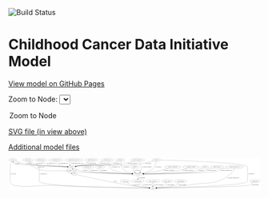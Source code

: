 <link rel='stylesheet' href="assets/style.css">
<link rel='stylesheet' href="https://unpkg.com/leaflet@1.5.1/dist/leaflet.css" integrity="sha512-xwE/Az9zrjBIphAcBb3F6JVqxf46+CDLwfLMHloNu6KEQCAWi6HcDUbeOfBIptF7tcCzusKFjFw2yuvEpDL9wQ==" crossorigin="">
<script type="text/javascript" src="https://code.jquery.com/jquery-3.2.1.min.js"></script>
<script type="text/javascript"  src="https://unpkg.com/leaflet@1.5.1/dist/leaflet.js"></script>
<script type="text/javascript" src="assets/actions.js"></script>

![Build Status](https://github.com/CBIIT/ccdi-model/actions/workflows/model-test-and-deploy.yml/badge.svg)

# Childhood Cancer Data Initiative Model

[View model on GitHub Pages](https://cbiit.github.io/ccdi-model/)



Zoom to Node: <select id="node_select">
  <option value="">Zoom to Node</option>
</select>
<div id="model"></div>

<p>
<a href="./model-desc/ccdi-model.svg">SVG file (in view above)</a>
<p>
<a href="./model-desc">Additional model files</a>
<div id='graph' style='display:off;'>
<svg width="3099pt" height="392pt"
 viewBox="0.00 0.00 3099.44 392.00" xmlns="http://www.w3.org/2000/svg" xmlns:xlink="http://www.w3.org/1999/xlink">
<g id="graph0" class="graph" transform="scale(1 1) rotate(0) translate(4 388)">
<title>Perl</title>
<polygon fill="#ffffff" stroke="transparent" points="-4,4 -4,-388 3095.44,-388 3095.44,4 -4,4"/>
<!-- treatment -->
<g id="node1" class="node">
<title>treatment</title>
<ellipse fill="none" stroke="#000000" cx="1122.3956" cy="-279" rx="57.6901" ry="18"/>
<text text-anchor="middle" x="1122.3956" y="-275.3" font-family="Times,serif" font-size="14.00" fill="#000000">treatment</text>
</g>
<!-- participant -->
<g id="node10" class="node">
<title>participant</title>
<ellipse fill="none" stroke="#000000" cx="1588.3956" cy="-192" rx="62.2891" ry="18"/>
<text text-anchor="middle" x="1588.3956" y="-188.3" font-family="Times,serif" font-size="14.00" fill="#000000">participant</text>
</g>
<!-- treatment&#45;&gt;participant -->
<g id="edge11" class="edge">
<title>treatment&#45;&gt;participant</title>
<path fill="none" stroke="#000000" d="M1116.3291,-260.7324C1113.9678,-249.869 1113.4537,-236.5777 1121.3956,-228 1134.5908,-213.7485 1388.2522,-200.7159 1516.0664,-195.0221"/>
<polygon fill="#000000" stroke="#000000" points="1516.3307,-198.5139 1526.1664,-194.5757 1516.0216,-191.5207 1516.3307,-198.5139"/>
<text text-anchor="middle" x="1168.3956" y="-231.8" font-family="Times,serif" font-size="14.00" fill="#000000">of_treatment</text>
</g>
<!-- diagnosis -->
<g id="node2" class="node">
<title>diagnosis</title>
<ellipse fill="none" stroke="#000000" cx="1373.3956" cy="-366" rx="54.6905" ry="18"/>
<text text-anchor="middle" x="1373.3956" y="-362.3" font-family="Times,serif" font-size="14.00" fill="#000000">diagnosis</text>
</g>
<!-- diagnosis&#45;&gt;participant -->
<g id="edge39" class="edge">
<title>diagnosis&#45;&gt;participant</title>
<path fill="none" stroke="#000000" d="M1375.7948,-347.9389C1379.653,-321.4211 1387.9769,-273.7148 1399.3956,-261 1430.3368,-226.5467 1479.916,-209.2731 1520.5323,-200.6254"/>
<polygon fill="#000000" stroke="#000000" points="1521.2605,-204.0492 1530.3808,-198.6575 1519.8888,-197.1849 1521.2605,-204.0492"/>
<text text-anchor="middle" x="1443.8956" y="-275.3" font-family="Times,serif" font-size="14.00" fill="#000000">of_diagnosis</text>
</g>
<!-- sample -->
<g id="node22" class="node">
<title>sample</title>
<ellipse fill="none" stroke="#000000" cx="776.3956" cy="-279" rx="44.393" ry="18"/>
<text text-anchor="middle" x="776.3956" y="-275.3" font-family="Times,serif" font-size="14.00" fill="#000000">sample</text>
</g>
<!-- diagnosis&#45;&gt;sample -->
<g id="edge38" class="edge">
<title>diagnosis&#45;&gt;sample</title>
<path fill="none" stroke="#000000" d="M1339.18,-351.9174C1304.0405,-337.5612 1253.1418,-317.1026 1243.3956,-315 1090.2695,-281.966 1047.2114,-313.1339 891.3956,-297 870.2559,-294.8111 847.0769,-291.3828 827.1019,-288.1029"/>
<polygon fill="#000000" stroke="#000000" points="827.4165,-284.607 816.976,-286.4086 826.2613,-291.511 827.4165,-284.607"/>
<text text-anchor="middle" x="1325.8956" y="-318.8" font-family="Times,serif" font-size="14.00" fill="#000000">of_diagnosis</text>
</g>
<!-- sequencing_file -->
<g id="node3" class="node">
<title>sequencing_file</title>
<ellipse fill="none" stroke="#000000" cx="1019.3956" cy="-366" rx="83.3857" ry="18"/>
<text text-anchor="middle" x="1019.3956" y="-362.3" font-family="Times,serif" font-size="14.00" fill="#000000">sequencing_file</text>
</g>
<!-- sequencing_file&#45;&gt;sample -->
<g id="edge3" class="edge">
<title>sequencing_file&#45;&gt;sample</title>
<path fill="none" stroke="#000000" d="M987.052,-349.3334C975.9519,-343.4262 963.5249,-336.603 952.3956,-330 941.8998,-323.7729 940.6148,-319.803 929.3956,-315 897.1663,-301.2025 858.7509,-292.1867 828.476,-286.6283"/>
<polygon fill="#000000" stroke="#000000" points="828.998,-283.1664 818.5417,-284.8739 827.7806,-290.0597 828.998,-283.1664"/>
<text text-anchor="middle" x="1018.8956" y="-318.8" font-family="Times,serif" font-size="14.00" fill="#000000">of_sequencing_file</text>
</g>
<!-- genetic_analysis -->
<g id="node4" class="node">
<title>genetic_analysis</title>
<ellipse fill="none" stroke="#000000" cx="1586.3956" cy="-366" rx="87.9851" ry="18"/>
<text text-anchor="middle" x="1586.3956" y="-362.3" font-family="Times,serif" font-size="14.00" fill="#000000">genetic_analysis</text>
</g>
<!-- genetic_analysis&#45;&gt;participant -->
<g id="edge15" class="edge">
<title>genetic_analysis&#45;&gt;participant</title>
<path fill="none" stroke="#000000" d="M1598.9902,-348.0958C1616.171,-321.3097 1642.9252,-269.5137 1625.3956,-228 1623.6219,-223.7995 1621.0919,-219.8467 1618.1763,-216.2092"/>
<polygon fill="#000000" stroke="#000000" points="1620.6735,-213.7543 1611.3213,-208.7756 1615.5275,-218.4997 1620.6735,-213.7543"/>
<text text-anchor="middle" x="1700.3956" y="-275.3" font-family="Times,serif" font-size="14.00" fill="#000000">of_genetic_analysis</text>
</g>
<!-- genetic_analysis&#45;&gt;sample -->
<g id="edge14" class="edge">
<title>genetic_analysis&#45;&gt;sample</title>
<path fill="none" stroke="#000000" d="M1536.814,-351.1091C1494.1862,-339.0239 1430.837,-322.762 1374.3956,-315 1161.5829,-285.7335 1105.2169,-317.6454 891.3956,-297 870.0582,-294.9398 846.6583,-291.4963 826.5688,-288.1697"/>
<polygon fill="#000000" stroke="#000000" points="827.1393,-284.7166 816.6958,-286.5009 825.9726,-291.6187 827.1393,-284.7166"/>
<text text-anchor="middle" x="1520.3956" y="-318.8" font-family="Times,serif" font-size="14.00" fill="#000000">of_genetic_analysis</text>
</g>
<!-- cell_line -->
<g id="node5" class="node">
<title>cell_line</title>
<ellipse fill="none" stroke="#000000" cx="49.3956" cy="-366" rx="49.2915" ry="18"/>
<text text-anchor="middle" x="49.3956" y="-362.3" font-family="Times,serif" font-size="14.00" fill="#000000">cell_line</text>
</g>
<!-- cell_line&#45;&gt;sample -->
<g id="edge23" class="edge">
<title>cell_line&#45;&gt;sample</title>
<path fill="none" stroke="#000000" d="M82.6651,-352.5748C114.2118,-340.4936 163.2198,-323.3908 207.3956,-315 304.9562,-296.4692 599.1391,-284.871 721.7856,-280.7221"/>
<polygon fill="#000000" stroke="#000000" points="722.1858,-284.2108 732.0632,-280.3783 721.9517,-277.2147 722.1858,-284.2108"/>
<text text-anchor="middle" x="247.8956" y="-318.8" font-family="Times,serif" font-size="14.00" fill="#000000">of_cell_line</text>
</g>
<!-- study -->
<g id="node27" class="node">
<title>study</title>
<ellipse fill="none" stroke="#000000" cx="1772.3956" cy="-18" rx="36.2938" ry="18"/>
<text text-anchor="middle" x="1772.3956" y="-14.3" font-family="Times,serif" font-size="14.00" fill="#000000">study</text>
</g>
<!-- cell_line&#45;&gt;study -->
<g id="edge24" class="edge">
<title>cell_line&#45;&gt;study</title>
<path fill="none" stroke="#000000" d="M38.4071,-348.4091C28.8074,-331.3379 16.3956,-304.3621 16.3956,-279 16.3956,-279 16.3956,-279 16.3956,-105 16.3956,6.9087 405.7237,-61.2759 517.3956,-54 759.2625,-38.2414 1528.0394,-22.6937 1725.7012,-18.8835"/>
<polygon fill="#000000" stroke="#000000" points="1725.8256,-22.3818 1735.7565,-18.6903 1725.6911,-15.3831 1725.8256,-22.3818"/>
<text text-anchor="middle" x="56.8956" y="-188.3" font-family="Times,serif" font-size="14.00" fill="#000000">of_cell_line</text>
</g>
<!-- generic_file -->
<g id="node6" class="node">
<title>generic_file</title>
<ellipse fill="none" stroke="#000000" cx="235.3956" cy="-366" rx="65.7887" ry="18"/>
<text text-anchor="middle" x="235.3956" y="-362.3" font-family="Times,serif" font-size="14.00" fill="#000000">generic_file</text>
</g>
<!-- generic_file&#45;&gt;participant -->
<g id="edge35" class="edge">
<title>generic_file&#45;&gt;participant</title>
<path fill="none" stroke="#000000" d="M239.1328,-347.7933C242.3647,-336.6696 248.188,-323.0748 258.3956,-315 417.8142,-188.8919 505.4973,-251.5496 707.3956,-228 863.167,-209.8307 1333.9621,-197.6842 1515.7147,-193.5588"/>
<polygon fill="#000000" stroke="#000000" points="1516.0499,-197.0523 1525.9684,-193.3277 1515.892,-190.054 1516.0499,-197.0523"/>
<text text-anchor="middle" x="395.3956" y="-275.3" font-family="Times,serif" font-size="14.00" fill="#000000">of_generic_file</text>
</g>
<!-- generic_file&#45;&gt;sample -->
<g id="edge36" class="edge">
<title>generic_file&#45;&gt;sample</title>
<path fill="none" stroke="#000000" d="M258.8236,-349.1198C276.4843,-337.3579 301.792,-322.485 326.3956,-315 398.8875,-292.9463 618.5937,-283.6696 721.7731,-280.4502"/>
<polygon fill="#000000" stroke="#000000" points="722.0918,-283.9422 731.9807,-280.1397 721.8789,-276.9455 722.0918,-283.9422"/>
<text text-anchor="middle" x="379.3956" y="-318.8" font-family="Times,serif" font-size="14.00" fill="#000000">of_generic_file</text>
</g>
<!-- generic_file&#45;&gt;study -->
<g id="edge34" class="edge">
<title>generic_file&#45;&gt;study</title>
<path fill="none" stroke="#000000" d="M249.8246,-347.9215C259.5928,-336.849 273.4117,-323.263 288.3956,-315 317.6574,-298.8634 337.9795,-320.8396 361.3956,-297 381.0392,-277.0011 375.3956,-263.5326 375.3956,-235.5 375.3956,-235.5 375.3956,-235.5 375.3956,-105 375.3956,-35.7854 1482.1784,-20.8587 1725.4756,-18.4135"/>
<polygon fill="#000000" stroke="#000000" points="1725.7822,-21.9108 1735.7473,-18.3126 1725.7134,-14.9111 1725.7822,-21.9108"/>
<text text-anchor="middle" x="428.3956" y="-188.3" font-family="Times,serif" font-size="14.00" fill="#000000">of_generic_file</text>
</g>
<!-- pathology_file -->
<g id="node7" class="node">
<title>pathology_file</title>
<ellipse fill="none" stroke="#000000" cx="395.3956" cy="-366" rx="76.0865" ry="18"/>
<text text-anchor="middle" x="395.3956" y="-362.3" font-family="Times,serif" font-size="14.00" fill="#000000">pathology_file</text>
</g>
<!-- pathology_file&#45;&gt;sample -->
<g id="edge30" class="edge">
<title>pathology_file&#45;&gt;sample</title>
<path fill="none" stroke="#000000" d="M412.7355,-348.2757C425.149,-336.7529 442.8814,-322.5205 461.3956,-315 507.3949,-296.3151 644.9886,-286.0872 722.2429,-281.6758"/>
<polygon fill="#000000" stroke="#000000" points="722.4804,-285.1681 732.2699,-281.1166 722.0905,-278.179 722.4804,-285.1681"/>
<text text-anchor="middle" x="522.3956" y="-318.8" font-family="Times,serif" font-size="14.00" fill="#000000">of_pathology_file</text>
</g>
<!-- pdx -->
<g id="node8" class="node">
<title>pdx</title>
<ellipse fill="none" stroke="#000000" cx="808.3956" cy="-192" rx="27.8951" ry="18"/>
<text text-anchor="middle" x="808.3956" y="-188.3" font-family="Times,serif" font-size="14.00" fill="#000000">pdx</text>
</g>
<!-- pdx&#45;&gt;sample -->
<g id="edge18" class="edge">
<title>pdx&#45;&gt;sample</title>
<path fill="none" stroke="#000000" d="M801.8832,-209.7057C797.461,-221.7284 791.5253,-237.8663 786.4946,-251.5434"/>
<polygon fill="#000000" stroke="#000000" points="783.1933,-250.38 783.026,-260.9735 789.763,-252.7965 783.1933,-250.38"/>
<text text-anchor="middle" x="818.3956" y="-231.8" font-family="Times,serif" font-size="14.00" fill="#000000">of_pdx</text>
</g>
<!-- pdx&#45;&gt;study -->
<g id="edge19" class="edge">
<title>pdx&#45;&gt;study</title>
<path fill="none" stroke="#000000" d="M834.895,-185.7123C925.0714,-164.5008 1228.5301,-94.6386 1482.3956,-54 1568.2278,-40.26 1669.0701,-28.7861 1726.383,-22.6997"/>
<polygon fill="#000000" stroke="#000000" points="1726.9866,-26.1555 1736.5646,-21.6266 1726.2528,-19.1941 1726.9866,-26.1555"/>
<text text-anchor="middle" x="1309.3956" y="-101.3" font-family="Times,serif" font-size="14.00" fill="#000000">of_pdx</text>
</g>
<!-- study_arm -->
<g id="node9" class="node">
<title>study_arm</title>
<ellipse fill="none" stroke="#000000" cx="1431.3956" cy="-105" rx="59.5901" ry="18"/>
<text text-anchor="middle" x="1431.3956" y="-101.3" font-family="Times,serif" font-size="14.00" fill="#000000">study_arm</text>
</g>
<!-- study_arm&#45;&gt;study -->
<g id="edge13" class="edge">
<title>study_arm&#45;&gt;study</title>
<path fill="none" stroke="#000000" d="M1454.764,-88.3135C1472.0624,-76.8057 1496.6497,-62.1635 1520.3956,-54 1557.4342,-41.2667 1663.9861,-28.9082 1726.0385,-22.5096"/>
<polygon fill="#000000" stroke="#000000" points="1726.7454,-25.9557 1736.3391,-21.46 1726.0358,-18.9918 1726.7454,-25.9557"/>
<text text-anchor="middle" x="1568.8956" y="-57.8" font-family="Times,serif" font-size="14.00" fill="#000000">of_study_arm</text>
</g>
<!-- consent_group -->
<g id="node12" class="node">
<title>consent_group</title>
<ellipse fill="none" stroke="#000000" cx="1588.3956" cy="-105" rx="79.0865" ry="18"/>
<text text-anchor="middle" x="1588.3956" y="-101.3" font-family="Times,serif" font-size="14.00" fill="#000000">consent_group</text>
</g>
<!-- participant&#45;&gt;consent_group -->
<g id="edge1" class="edge">
<title>participant&#45;&gt;consent_group</title>
<path fill="none" stroke="#000000" d="M1588.3956,-173.9735C1588.3956,-162.1918 1588.3956,-146.5607 1588.3956,-133.1581"/>
<polygon fill="#000000" stroke="#000000" points="1591.8957,-133.0033 1588.3956,-123.0034 1584.8957,-133.0034 1591.8957,-133.0033"/>
<text text-anchor="middle" x="1638.8956" y="-144.8" font-family="Times,serif" font-size="14.00" fill="#000000">of_participant</text>
</g>
<!-- exposure -->
<g id="node11" class="node">
<title>exposure</title>
<ellipse fill="none" stroke="#000000" cx="1550.3956" cy="-279" rx="53.0913" ry="18"/>
<text text-anchor="middle" x="1550.3956" y="-275.3" font-family="Times,serif" font-size="14.00" fill="#000000">exposure</text>
</g>
<!-- exposure&#45;&gt;participant -->
<g id="edge2" class="edge">
<title>exposure&#45;&gt;participant</title>
<path fill="none" stroke="#000000" d="M1540.4146,-261.2718C1536.0876,-251.1125 1533.0876,-238.3625 1538.3956,-228 1541.0823,-222.755 1544.9283,-218.1002 1549.3103,-214.0245"/>
<polygon fill="#000000" stroke="#000000" points="1551.5273,-216.7328 1557.0807,-207.7101 1547.1127,-211.3003 1551.5273,-216.7328"/>
<text text-anchor="middle" x="1581.8956" y="-231.8" font-family="Times,serif" font-size="14.00" fill="#000000">of_exposure</text>
</g>
<!-- consent_group&#45;&gt;study -->
<g id="edge8" class="edge">
<title>consent_group&#45;&gt;study</title>
<path fill="none" stroke="#000000" d="M1602.8999,-87.056C1612.6981,-76.0371 1626.5222,-62.4603 1641.3956,-54 1667.8202,-38.9691 1700.8436,-29.948 1727.1228,-24.6953"/>
<polygon fill="#000000" stroke="#000000" points="1728.0208,-28.0878 1737.2002,-22.7975 1726.7252,-21.2087 1728.0208,-28.0878"/>
<text text-anchor="middle" x="1704.8956" y="-57.8" font-family="Times,serif" font-size="14.00" fill="#000000">of_consent_group</text>
</g>
<!-- study_personnel -->
<g id="node13" class="node">
<title>study_personnel</title>
<ellipse fill="none" stroke="#000000" cx="1772.3956" cy="-105" rx="87.1846" ry="18"/>
<text text-anchor="middle" x="1772.3956" y="-101.3" font-family="Times,serif" font-size="14.00" fill="#000000">study_personnel</text>
</g>
<!-- study_personnel&#45;&gt;study -->
<g id="edge25" class="edge">
<title>study_personnel&#45;&gt;study</title>
<path fill="none" stroke="#000000" d="M1772.3956,-86.9735C1772.3956,-75.1918 1772.3956,-59.5607 1772.3956,-46.1581"/>
<polygon fill="#000000" stroke="#000000" points="1775.8957,-46.0033 1772.3956,-36.0034 1768.8957,-46.0034 1775.8957,-46.0033"/>
<text text-anchor="middle" x="1841.8956" y="-57.8" font-family="Times,serif" font-size="14.00" fill="#000000">of_study_personnel</text>
</g>
<!-- family_relationship -->
<g id="node14" class="node">
<title>family_relationship</title>
<ellipse fill="none" stroke="#000000" cx="2018.3956" cy="-279" rx="100.1823" ry="18"/>
<text text-anchor="middle" x="2018.3956" y="-275.3" font-family="Times,serif" font-size="14.00" fill="#000000">family_relationship</text>
</g>
<!-- family_relationship&#45;&gt;participant -->
<g id="edge29" class="edge">
<title>family_relationship&#45;&gt;participant</title>
<path fill="none" stroke="#000000" d="M1967.0416,-263.4204C1929.2475,-252.3773 1876.47,-237.8331 1829.3956,-228 1771.5977,-215.927 1705.1865,-206.3176 1656.7342,-200.0741"/>
<polygon fill="#000000" stroke="#000000" points="1657.0393,-196.5848 1646.6772,-198.7932 1656.1548,-203.5287 1657.0393,-196.5848"/>
<text text-anchor="middle" x="1970.8956" y="-231.8" font-family="Times,serif" font-size="14.00" fill="#000000">of_family_relationship</text>
</g>
<!-- treatment_response -->
<g id="node15" class="node">
<title>treatment_response</title>
<ellipse fill="none" stroke="#000000" cx="2241.3956" cy="-279" rx="104.7816" ry="18"/>
<text text-anchor="middle" x="2241.3956" y="-275.3" font-family="Times,serif" font-size="14.00" fill="#000000">treatment_response</text>
</g>
<!-- treatment_response&#45;&gt;participant -->
<g id="edge22" class="edge">
<title>treatment_response&#45;&gt;participant</title>
<path fill="none" stroke="#000000" d="M2192.7517,-263.0098C2155.3406,-251.3801 2102.1407,-236.2782 2054.3956,-228 1916.647,-204.1168 1753.2386,-196.0749 1661.1019,-193.3694"/>
<polygon fill="#000000" stroke="#000000" points="1661.1399,-189.8691 1651.0456,-193.087 1660.9434,-196.8664 1661.1399,-189.8691"/>
<text text-anchor="middle" x="2204.3956" y="-231.8" font-family="Times,serif" font-size="14.00" fill="#000000">of_treatment_response</text>
</g>
<!-- survival -->
<g id="node16" class="node">
<title>survival</title>
<ellipse fill="none" stroke="#000000" cx="2412.3956" cy="-279" rx="48.1917" ry="18"/>
<text text-anchor="middle" x="2412.3956" y="-275.3" font-family="Times,serif" font-size="14.00" fill="#000000">survival</text>
</g>
<!-- survival&#45;&gt;participant -->
<g id="edge17" class="edge">
<title>survival&#45;&gt;participant</title>
<path fill="none" stroke="#000000" d="M2380.6797,-265.3109C2346.4132,-250.5697 2296.0483,-229.065 2291.3956,-228 2173.2699,-200.9604 1816.2722,-194.2102 1661.3922,-192.5411"/>
<polygon fill="#000000" stroke="#000000" points="1661.0774,-189.0378 1651.0417,-192.4339 1661.0049,-196.0374 1661.0774,-189.0378"/>
<text text-anchor="middle" x="2365.8956" y="-231.8" font-family="Times,serif" font-size="14.00" fill="#000000">of_survival</text>
</g>
<!-- cytogenomic_file -->
<g id="node17" class="node">
<title>cytogenomic_file</title>
<ellipse fill="none" stroke="#000000" cx="579.3956" cy="-366" rx="89.8845" ry="18"/>
<text text-anchor="middle" x="579.3956" y="-362.3" font-family="Times,serif" font-size="14.00" fill="#000000">cytogenomic_file</text>
</g>
<!-- cytogenomic_file&#45;&gt;sample -->
<g id="edge20" class="edge">
<title>cytogenomic_file&#45;&gt;sample</title>
<path fill="none" stroke="#000000" d="M581.2902,-347.9118C583.4086,-336.8354 587.895,-323.2488 597.3956,-315 615.8654,-298.9639 677.1188,-289.1792 722.8597,-283.9365"/>
<polygon fill="#000000" stroke="#000000" points="723.3904,-287.3992 732.9465,-282.8241 722.6231,-280.4414 723.3904,-287.3992"/>
<text text-anchor="middle" x="668.8956" y="-318.8" font-family="Times,serif" font-size="14.00" fill="#000000">of_cytogenomic_file</text>
</g>
<!-- medical_history -->
<g id="node18" class="node">
<title>medical_history</title>
<ellipse fill="none" stroke="#000000" cx="2563.3956" cy="-279" rx="85.2851" ry="18"/>
<text text-anchor="middle" x="2563.3956" y="-275.3" font-family="Times,serif" font-size="14.00" fill="#000000">medical_history</text>
</g>
<!-- medical_history&#45;&gt;participant -->
<g id="edge7" class="edge">
<title>medical_history&#45;&gt;participant</title>
<path fill="none" stroke="#000000" d="M2501.4221,-266.5031C2478.5521,-260.7911 2452.7726,-253.0231 2430.3956,-243 2419.2578,-238.0112 2419.0145,-231.7336 2407.3956,-228 2337.5013,-205.5404 1848.2579,-195.8991 1661.0353,-193.0033"/>
<polygon fill="#000000" stroke="#000000" points="1661.0648,-189.5035 1651.0125,-192.8503 1660.9579,-196.5027 1661.0648,-189.5035"/>
<text text-anchor="middle" x="2498.3956" y="-231.8" font-family="Times,serif" font-size="14.00" fill="#000000">of_medical_history</text>
</g>
<!-- study_admin -->
<g id="node19" class="node">
<title>study_admin</title>
<ellipse fill="none" stroke="#000000" cx="1947.3956" cy="-105" rx="70.3881" ry="18"/>
<text text-anchor="middle" x="1947.3956" y="-101.3" font-family="Times,serif" font-size="14.00" fill="#000000">study_admin</text>
</g>
<!-- study_admin&#45;&gt;study -->
<g id="edge21" class="edge">
<title>study_admin&#45;&gt;study</title>
<path fill="none" stroke="#000000" d="M1940.2393,-86.9027C1934.962,-75.8226 1926.7255,-62.2353 1915.3956,-54 1899.8461,-42.6976 1853.3297,-32.2671 1817.5293,-25.575"/>
<polygon fill="#000000" stroke="#000000" points="1817.7467,-22.057 1807.2809,-23.7053 1816.4903,-28.9433 1817.7467,-22.057"/>
<text text-anchor="middle" x="1984.8956" y="-57.8" font-family="Times,serif" font-size="14.00" fill="#000000">of_study_admin</text>
</g>
<!-- radiology_file -->
<g id="node20" class="node">
<title>radiology_file</title>
<ellipse fill="none" stroke="#000000" cx="973.3956" cy="-279" rx="73.387" ry="18"/>
<text text-anchor="middle" x="973.3956" y="-275.3" font-family="Times,serif" font-size="14.00" fill="#000000">radiology_file</text>
</g>
<!-- radiology_file&#45;&gt;participant -->
<g id="edge6" class="edge">
<title>radiology_file&#45;&gt;participant</title>
<path fill="none" stroke="#000000" d="M975.1981,-260.9274C977.3507,-249.5614 982.0675,-235.6457 992.3956,-228 1013.113,-212.6633 1361.5175,-199.4239 1515.8295,-194.2831"/>
<polygon fill="#000000" stroke="#000000" points="1516.2738,-197.7704 1526.1526,-193.9416 1516.0423,-190.7742 1516.2738,-197.7704"/>
<text text-anchor="middle" x="1051.3956" y="-231.8" font-family="Times,serif" font-size="14.00" fill="#000000">of_radiology_file</text>
</g>
<!-- study_funding -->
<g id="node21" class="node">
<title>study_funding</title>
<ellipse fill="none" stroke="#000000" cx="2113.3956" cy="-105" rx="77.1866" ry="18"/>
<text text-anchor="middle" x="2113.3956" y="-101.3" font-family="Times,serif" font-size="14.00" fill="#000000">study_funding</text>
</g>
<!-- study_funding&#45;&gt;study -->
<g id="edge12" class="edge">
<title>study_funding&#45;&gt;study</title>
<path fill="none" stroke="#000000" d="M2095.3906,-87.3848C2082.5387,-75.9107 2064.2518,-61.6916 2045.3956,-54 2005.3741,-37.6749 1885.6823,-26.4507 1818.8389,-21.2665"/>
<polygon fill="#000000" stroke="#000000" points="1818.8217,-17.7552 1808.585,-20.4865 1818.2907,-24.735 1818.8217,-17.7552"/>
<text text-anchor="middle" x="2133.3956" y="-57.8" font-family="Times,serif" font-size="14.00" fill="#000000">of_study_funding</text>
</g>
<!-- sample&#45;&gt;cell_line -->
<g id="edge33" class="edge">
<title>sample&#45;&gt;cell_line</title>
<path fill="none" stroke="#000000" d="M732.3712,-280.954C579.4604,-287.7784 80.269,-310.3873 73.3956,-315 65.2803,-320.4461 59.8442,-329.4053 56.232,-338.3075"/>
<polygon fill="#000000" stroke="#000000" points="52.9181,-337.1814 52.9877,-347.776 59.5402,-339.4504 52.9181,-337.1814"/>
<text text-anchor="middle" x="109.8956" y="-318.8" font-family="Times,serif" font-size="14.00" fill="#000000">of_sample</text>
</g>
<!-- sample&#45;&gt;pdx -->
<g id="edge32" class="edge">
<title>sample&#45;&gt;pdx</title>
<path fill="none" stroke="#000000" d="M742.9307,-266.9781C722.9165,-257.8221 703.3373,-244.0766 714.3956,-228 721.3282,-217.9214 748.7911,-208.0996 772.2559,-201.2681"/>
<polygon fill="#000000" stroke="#000000" points="773.3155,-204.6059 781.9959,-198.5313 771.4219,-197.8669 773.3155,-204.6059"/>
<text text-anchor="middle" x="750.8956" y="-231.8" font-family="Times,serif" font-size="14.00" fill="#000000">of_sample</text>
</g>
<!-- sample&#45;&gt;participant -->
<g id="edge31" class="edge">
<title>sample&#45;&gt;participant</title>
<path fill="none" stroke="#000000" d="M804.289,-264.6799C829.4667,-252.5202 867.8968,-235.8334 903.3956,-228 1018.3526,-202.633 1364.3085,-194.9758 1515.9004,-192.8039"/>
<polygon fill="#000000" stroke="#000000" points="1516.0865,-196.3017 1526.0368,-192.6627 1515.989,-189.3024 1516.0865,-196.3017"/>
<text text-anchor="middle" x="939.8956" y="-231.8" font-family="Times,serif" font-size="14.00" fill="#000000">of_sample</text>
</g>
<!-- clinical_measure_file -->
<g id="node23" class="node">
<title>clinical_measure_file</title>
<ellipse fill="none" stroke="#000000" cx="2775.3956" cy="-279" rx="108.5808" ry="18"/>
<text text-anchor="middle" x="2775.3956" y="-275.3" font-family="Times,serif" font-size="14.00" fill="#000000">clinical_measure_file</text>
</g>
<!-- clinical_measure_file&#45;&gt;participant -->
<g id="edge10" class="edge">
<title>clinical_measure_file&#45;&gt;participant</title>
<path fill="none" stroke="#000000" d="M2695.5651,-266.6747C2654.3224,-259.6859 2608.6799,-250.8041 2589.3956,-243 2578.0829,-238.4218 2578.0278,-231.6921 2566.3956,-228 2481.0517,-200.9114 1873.1391,-194.0246 1661.12,-192.4371"/>
<polygon fill="#000000" stroke="#000000" points="1661.0511,-188.9366 1651.0257,-192.3633 1660.9998,-195.9365 1661.0511,-188.9366"/>
<text text-anchor="middle" x="2675.3956" y="-231.8" font-family="Times,serif" font-size="14.00" fill="#000000">of_clinical_measure_file</text>
</g>
<!-- clinical_measure_file&#45;&gt;study -->
<g id="edge9" class="edge">
<title>clinical_measure_file&#45;&gt;study</title>
<path fill="none" stroke="#000000" d="M2774.6574,-260.8237C2773.2847,-249.9947 2769.826,-236.7075 2761.3956,-228 2579.5181,-40.1438 2456.0573,-103.9414 2199.3956,-54 2127.6011,-40.0302 1914.1863,-26.2821 1819.0582,-20.6566"/>
<polygon fill="#000000" stroke="#000000" points="1819.0603,-17.1508 1808.8723,-20.0586 1818.6499,-24.1388 1819.0603,-17.1508"/>
<text text-anchor="middle" x="2762.3956" y="-144.8" font-family="Times,serif" font-size="14.00" fill="#000000">of_clinical_measure_file</text>
</g>
<!-- synonym -->
<g id="node24" class="node">
<title>synonym</title>
<ellipse fill="none" stroke="#000000" cx="1815.3956" cy="-366" rx="51.9908" ry="18"/>
<text text-anchor="middle" x="1815.3956" y="-362.3" font-family="Times,serif" font-size="14.00" fill="#000000">synonym</text>
</g>
<!-- synonym&#45;&gt;participant -->
<g id="edge27" class="edge">
<title>synonym&#45;&gt;participant</title>
<path fill="none" stroke="#000000" d="M1812.9447,-347.9302C1808.8923,-324.8002 1798.6776,-284.8718 1774.3956,-261 1741.9044,-229.0577 1693.3246,-211.7026 1653.9603,-202.3885"/>
<polygon fill="#000000" stroke="#000000" points="1654.6902,-198.9653 1644.1663,-200.1897 1653.1568,-205.7953 1654.6902,-198.9653"/>
<text text-anchor="middle" x="1839.8956" y="-275.3" font-family="Times,serif" font-size="14.00" fill="#000000">of_synonym</text>
</g>
<!-- synonym&#45;&gt;sample -->
<g id="edge28" class="edge">
<title>synonym&#45;&gt;sample</title>
<path fill="none" stroke="#000000" d="M1775.5066,-354.2361C1731.5832,-341.8862 1658.6547,-323.1528 1594.3956,-315 1284.3343,-275.6615 1202.6654,-325.2253 891.3956,-297 870.0466,-295.0641 846.6447,-291.642 826.5568,-288.2976"/>
<polygon fill="#000000" stroke="#000000" points="827.1306,-284.845 816.685,-286.6168 825.9556,-291.7457 827.1306,-284.845"/>
<text text-anchor="middle" x="1715.8956" y="-318.8" font-family="Times,serif" font-size="14.00" fill="#000000">of_synonym</text>
</g>
<!-- synonym&#45;&gt;study -->
<g id="edge26" class="edge">
<title>synonym&#45;&gt;study</title>
<path fill="none" stroke="#000000" d="M1867.2618,-364.7314C2087.925,-358.9993 2937.3956,-333.4001 2937.3956,-279 2937.3956,-279 2937.3956,-279 2937.3956,-105 2937.3956,-47.9094 2035.9638,-23.9396 1818.9657,-18.9965"/>
<polygon fill="#000000" stroke="#000000" points="1818.9382,-15.4951 1808.8619,-18.7689 1818.7805,-22.4933 1818.9382,-15.4951"/>
<text text-anchor="middle" x="2979.8956" y="-188.3" font-family="Times,serif" font-size="14.00" fill="#000000">of_synonym</text>
</g>
<!-- laboratory_test -->
<g id="node25" class="node">
<title>laboratory_test</title>
<ellipse fill="none" stroke="#000000" cx="1211.3956" cy="-366" rx="81.7856" ry="18"/>
<text text-anchor="middle" x="1211.3956" y="-362.3" font-family="Times,serif" font-size="14.00" fill="#000000">laboratory_test</text>
</g>
<!-- laboratory_test&#45;&gt;participant -->
<g id="edge5" class="edge">
<title>laboratory_test&#45;&gt;participant</title>
<path fill="none" stroke="#000000" d="M1228.1597,-348.0949C1232.4453,-342.6427 1236.621,-336.3915 1239.3956,-330 1251.7617,-301.5144 1228.9175,-283.4285 1250.3956,-261 1286.4057,-223.3965 1429.4094,-205.0437 1517.4642,-197.1379"/>
<polygon fill="#000000" stroke="#000000" points="1517.9976,-200.6048 1527.655,-196.2475 1517.3882,-193.6313 1517.9976,-200.6048"/>
<text text-anchor="middle" x="1315.8956" y="-275.3" font-family="Times,serif" font-size="14.00" fill="#000000">of_laboratory_test</text>
</g>
<!-- laboratory_test&#45;&gt;sample -->
<g id="edge4" class="edge">
<title>laboratory_test&#45;&gt;sample</title>
<path fill="none" stroke="#000000" d="M1162.203,-351.5009C1144.8287,-345.6817 1125.3938,-338.3598 1108.3956,-330 1097.4444,-324.6141 1096.9204,-319.0147 1085.3956,-315 1003.6227,-286.5138 977.3245,-307.7006 891.3956,-297 870.3912,-294.3844 847.3233,-290.8958 827.3967,-287.6866"/>
<polygon fill="#000000" stroke="#000000" points="827.723,-284.1937 817.2902,-286.0399 826.5972,-291.1026 827.723,-284.1937"/>
<text text-anchor="middle" x="1173.8956" y="-318.8" font-family="Times,serif" font-size="14.00" fill="#000000">of_laboratory_test</text>
</g>
<!-- methylation_array_file -->
<g id="node26" class="node">
<title>methylation_array_file</title>
<ellipse fill="none" stroke="#000000" cx="802.3956" cy="-366" rx="115.8798" ry="18"/>
<text text-anchor="middle" x="802.3956" y="-362.3" font-family="Times,serif" font-size="14.00" fill="#000000">methylation_array_file</text>
</g>
<!-- methylation_array_file&#45;&gt;sample -->
<g id="edge37" class="edge">
<title>methylation_array_file&#45;&gt;sample</title>
<path fill="none" stroke="#000000" d="M764.2282,-348.8693C757.0759,-343.8486 750.5494,-337.6084 746.3956,-330 741.5962,-321.2092 744.8043,-311.7167 750.6165,-303.3322"/>
<polygon fill="#000000" stroke="#000000" points="753.4902,-305.3463 757.0966,-295.3841 748.0649,-300.923 753.4902,-305.3463"/>
<text text-anchor="middle" x="837.8956" y="-318.8" font-family="Times,serif" font-size="14.00" fill="#000000">of_methylation_array_file</text>
</g>
<!-- publication -->
<g id="node28" class="node">
<title>publication</title>
<ellipse fill="none" stroke="#000000" cx="3028.3956" cy="-105" rx="63.0888" ry="18"/>
<text text-anchor="middle" x="3028.3956" y="-101.3" font-family="Times,serif" font-size="14.00" fill="#000000">publication</text>
</g>
<!-- publication&#45;&gt;study -->
<g id="edge16" class="edge">
<title>publication&#45;&gt;study</title>
<path fill="none" stroke="#000000" d="M3009.0958,-87.7702C2994.4125,-75.8345 2973.0946,-60.8973 2951.3956,-54 2896.6382,-36.5947 2031.5147,-22.0353 1819.1786,-18.7121"/>
<polygon fill="#000000" stroke="#000000" points="1819.0432,-15.2096 1808.9899,-18.5534 1818.9342,-22.2088 1819.0432,-15.2096"/>
<text text-anchor="middle" x="3031.3956" y="-57.8" font-family="Times,serif" font-size="14.00" fill="#000000">of_publication</text>
</g>
</g>
</svg>
</div>
